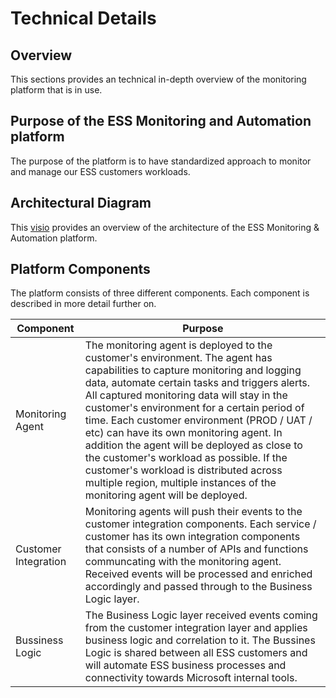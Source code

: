 # Technical Details

## Overview

This sections provides an technical in-depth overview of the monitoring platform that is in use.

## Purpose of the ESS Monitoring and Automation platform

The purpose of the platform is to have standardized approach to monitor and manage our ESS customers workloads.

## Architectural Diagram

This [visio](https://microsoft.sharepoint.com/teams/ESSMonitoringAutomationTeam/Shared%20Documents/General/BPL%20-%20Reference%20Architecture%20Monitoring%20and%20Automation.vsdx) provides an overview of the architecture of the ESS Monitoring & Automation platform.

## Platform Components

The platform consists of three different components. Each component is described in more detail further on.

| Component | Purpose |
|-|-|
| Monitoring Agent | The monitoring agent is deployed to the customer's environment. The agent has capabilities to capture monitoring and logging data, automate certain tasks and triggers alerts. All captured monitoring data will stay in the customer's environment for a certain period of time. Each customer environment (PROD / UAT / etc) can have its own monitoring agent. In addition the agent will be deployed as close to the customer's workload as possible. If the customer's workload is distributed across multiple region, multiple instances of the monitoring agent will be deployed. |
| Customer Integration | Monitoring agents will push their events to the customer integration components. Each service / customer has its own integration components that consists of a number of APIs and functions communcating with the monitoring agent. Received events will be processed and enriched accordingly and passed through to the Business Logic layer. |
| Bussiness Logic | The Business Logic layer received events coming from the customer integration layer and applies business logic and correlation to it. The Bussines Logic is shared between all ESS customers and will automate ESS business processes and connectivity towards Microsoft internal tools. |   